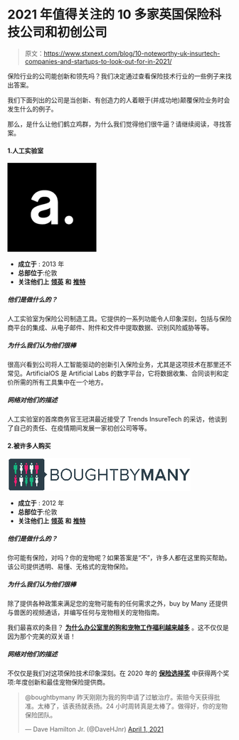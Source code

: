 # 2021 年值得关注的 10 多家英国保险科技公司和初创公司

> 原文：<https://www.stxnext.com/blog/10-noteworthy-uk-insurtech-companies-and-startups-to-look-out-for-in-2021/>

 保险行业的公司能创新和领先吗？我们决定通过查看保险技术行业的一些例子来找出答案。

我们下面列出的公司是当创新、有创造力的人着眼于(并成功地)颠覆保险业务时会发生什么的例子。

那么，是什么让他们鹤立鸡群，为什么我们觉得他们很牛逼？请继续阅读，寻找答案。 

#### 1.人工实验室

**![artificial labs](img/dc73e770a0ac92798097ebbfb5b886c3.png)**

*   **成立于** : 2013 年
*   **总部位于**:伦敦
*   **关注他们上** [**领英**](https://www.linkedin.com/company/artificiallabs/) **和** [**推特**](https://twitter.com/artificiallabs)

##### 他们是做什么的？

人工实验室为保险公司制造工具。它提供的一系列功能令人印象深刻，包括与保险商平台的集成、从电子邮件、附件和文件中提取数据、识别风险威胁等等。

##### 为什么我们认为他们很棒

很高兴看到公司将人工智能驱动的创新引入保险业务，尤其是这项技术在那里还不常见。ArtificialOS 是 Artificial Labs 的数字平台，它将数据收集、合同谈判和定价所需的所有工具集中在一个地方。

##### 网络对他们的描述

人工实验室的首席商务官王冠淇最近接受了 Trends InsureTech 的采访，他谈到了自己的责任、在疫情期间发展一家初创公司等等。

#### 2.被许多人购买

**![bought by many](img/fb96b14946668486022e4e95603096f1.png)**

*   **成立于** : 2012 年
*   **总部位于**:伦敦
*   **关注他们上** [**领英**](https://www.linkedin.com/company/bought-by-many/) **和** **[推特](https://twitter.com/boughtbymany)**

##### 他们是做什么的？

你可能有保险，对吗？你的宠物呢？如果答案是“不”，许多人都在这里购买帮助。该公司提供透明、易懂、无格式的宠物保险。

##### 为什么我们认为他们很棒

除了提供各种政策来满足您的宠物可能有的任何需求之外，buy by Many 还提供与兽医的视频通话，并编写任何与宠物相关的宠物指南。

我们最喜欢的条目？ [**为什么办公室里的狗和宠物工作福利越来越多**](https://boughtbymany.com/news/article/dogs-in-office-and-pet-work-benefits/) 。这不仅仅是因为那个完美的双关语！

##### 网络对他们的描述

不仅仅是我们对这项保险技术印象深刻。在 2020 年的 [**保险选择奖**](https://insurancechoiceawards.co.uk/previous-winners/) 中获得两个奖项:年度创新和最佳宠物保险提供商。

> @boughtbymany 昨天刚刚为我的狗申请了过敏治疗。索赔今天获得批准。太棒了，该表扬就表扬。24 小时周转真是太棒了。做得好，你的宠物保险团队。
> 
> — Dave Hamilton Jr. (@DaveHJnr) [April 1, 2021](https://twitter.com/DaveHJnr/status/1377620842981568527?ref_src=twsrc%5Etfw)